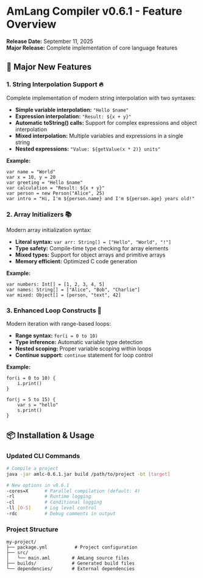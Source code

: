 # AmLang Compiler v0.6.1 - Feature Overview

**Release Date:** September 11, 2025  
**Major Release:** Complete implementation of core language features

## 🎉 Major New Features

### 1. **String Interpolation Support** 🔥
Complete implementation of modern string interpolation with two syntaxes:

- **Simple variable interpolation:** `"Hello $name"`
- **Expression interpolation:** `"Result: ${x + y}"`
- **Automatic toString() calls:** Support for complex expressions and object interpolation
- **Mixed interpolation:** Multiple variables and expressions in a single string
- **Nested expressions:** `"Value: ${getValue(x * 2)} units"`

**Example:**
```amlang
var name = "World"
var x = 10, y = 20
var greeting = "Hello $name"
var calculation = "Result: ${x + y}"
var person = new Person("Alice", 25)
var intro = "Hi, I'm ${person.name} and I'm ${person.age} years old!"
```

### 2. **Array Initializers** 📚
Modern array initialization syntax:

- **Literal syntax:** `var arr: String[] = ["Hello", "World", "!"]`
- **Type safety:** Compile-time type checking for array elements
- **Mixed types:** Support for object arrays and primitive arrays
- **Memory efficient:** Optimized C code generation

**Example:**
```amlang
var numbers: Int[] = [1, 2, 3, 4, 5]
var names: String[] = ["Alice", "Bob", "Charlie"]
var mixed: Object[] = [person, "text", 42]
```

### 3. **Enhanced Loop Constructs** 🔄
Modern iteration with range-based loops:

- **Range syntax:** `for(i = 0 to 10)`
- **Type inference:** Automatic variable type detection
- **Nested scoping:** Proper variable scoping within loops
- **Continue support:** `continue` statement for loop control

**Example:**
```amlang
for(i = 0 to 10) {
    i.print()
}

for(j = 5 to 15) {
    var s = "hello"
    s.print()
}
```


## 📦 Installation & Usage

### Updated CLI Commands
```bash
# Compile a project
java -jar amlc-0.6.1.jar build /path/to/project -bt [target]

# New options in v0.6.1
-cores=X      # Parallel compilation (default: 4)
-rl           # Runtime logging
-cl           # Conditional logging  
-ll [0-5]     # Log level control
-rdc          # Debug comments in output
```

### Project Structure
```
my-project/
├── package.yml          # Project configuration
├── src/
│   └── main.aml        # AmLang source files
├── builds/             # Generated build files
└── dependencies/       # External dependencies
```

